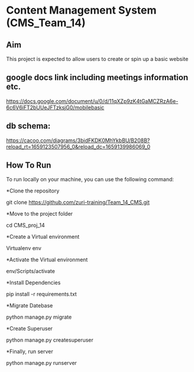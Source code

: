 # Content Management System (CMS_Team_14)

## Aim
This project is expected to allow users to create or spin up a basic website

## google docs link including meetings information etc. 
https://docs.google.com/document/u/0/d/11qXZp9zK4tGaMCZRzA6e-6c6V6iFT2bUUeJFTzksjG0/mobilebasic

## db schema:

https://cacoo.com/diagrams/3bidFKDK0MhYkbBU/B208B?reload_rt=1659123507956_0&reload_dc=1659139986069_0


## How To Run
 To run locally on your machine, you can use the following command:

*Clone the repository

git clone https://github.com/zuri-training/Team_14_CMS.git

*Move to the project folder

cd CMS_proj_14

*Create a Virtual environment

Virtualenv env

*Activate the Virtual environment

env/Scripts/activate

*Install Dependencies

pip install -r requirements.txt

*Migrate Datebase

python manage.py migrate

*Create Superuser

python manage.py createsuperuser

*Finally, run  server

python manage.py runserver
